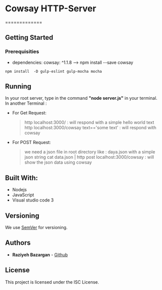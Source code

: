 # Cowsay HTTP-Server
=============

> 

## Getting Started


### Prerequisities

- dependencies: 
    cowsay: ^1.1.8  --> npm install --save cowsay
  
```
npm install  -D gulp-eslint gulp-mocha mocha

```


## Running

In your root server, type in the command **"node server.js"** in your terminal.
In another Terminal :

- For Get Request:
    > http localhost:3000/ : will respond with a simple hello world text
    > http localhost:3000/cowsay text=='some text' : will respond with cowsay 

- For POST Request:
    > we need a json file in root directory like : daya.json with a simple json string
    > cat data.json | http post localhost:3000/cowsay : will show the json data using cowsay
        


## Built With:

* Nodejs
* JavaScript
* Visual studio code 3 

## Versioning

We use [SemVer](http://semver.org/) for versioning.

## Authors

* **Raziyeh Bazargan** - [Github](https://github.com/RaziyehBazargan)

## License

This project is licensed under the ISC License.

